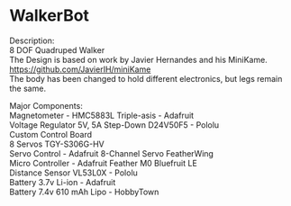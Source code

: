 # WalkerBot
Description:  
8 DOF Quadruped Walker  
The Design is based on work by Javier Hernandes and his MiniKame.  
https://github.com/JavierIH/miniKame  
The body has been changed to hold different electronics, but legs remain the same.  


Major Components:  
Magnetometer - HMC5883L Triple-asis - Adafruit  
Voltage Regulator 5V, 5A Step-Down D24V50F5 - Pololu  
Custom Control Board  
8 Servos TGY-S306G-HV  
Servo Control - Adafruit 8-Channel Servo FeatherWing  
Micro Controller - Adafruit Feather M0 Bluefruit LE  
Distance Sensor VL53L0X - Pololu  
Battery 3.7v Li-ion - Adafruit  
Battery 7.4v 610 mAh Lipo - HobbyTown  
